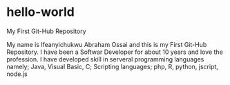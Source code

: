 # hello-world
My First Git-Hub Repository

My name is Ifeanyichukwu Abraham Ossai and this is my First Git-Hub Repository. I have been a Softwar Developer for about 10 years and love the profession. I have developed skill in serveral programming languages namely; Java, Visual Basic, C; Scripting languages; php, R, python, jscript, node.js
